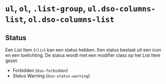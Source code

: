 # `ul`, `ol`, `.list-group`, `ul.dso-columns-list`, `ol.dso-columns-list`

## Status

Een List Item (`<li>`) kan een status hebben. Een status bestaat uit een icon en een toelichting. De status wordt met een modifier class op het List Item gezet.

- Forbidden (`dso-forbidden`)
- Status Warning (`dso-status-warning`)
